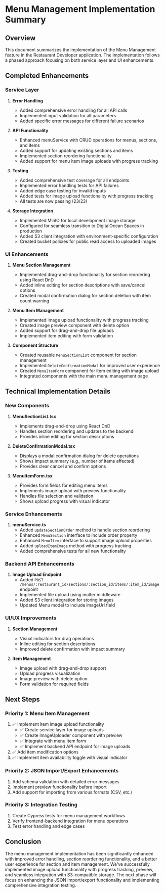 # Menu Management Implementation Summary

## Overview
This document summarizes the implementation of the Menu Management feature in the Restaurant Developer application. The implementation follows a phased approach focusing on both service layer and UI enhancements.

## Completed Enhancements

### Service Layer
1. **Error Handling**
   - Added comprehensive error handling for all API calls
   - Implemented input validation for all parameters
   - Added specific error messages for different failure scenarios

2. **API Functionality**
   - Enhanced menuService with CRUD operations for menus, sections, and items
   - Added support for updating existing sections and items
   - Implemented section reordering functionality
   - Added support for menu item image uploads with progress tracking

3. **Testing**
   - Added comprehensive test coverage for all endpoints
   - Implemented error handling tests for API failures
   - Added edge case testing for invalid inputs
   - Added tests for image upload functionality with progress tracking
   - All tests are now passing (23/23)

4. **Storage Integration**
   - Implemented MinIO for local development image storage
   - Configured for seamless transition to DigitalOcean Spaces in production
   - Added S3 client integration with environment-specific configuration
   - Created bucket policies for public read access to uploaded images

### UI Enhancements
1. **Menu Section Management**
   - Implemented drag-and-drop functionality for section reordering using React DnD
   - Added inline editing for section descriptions with save/cancel options
   - Created modal confirmation dialog for section deletion with item count warning

2. **Menu Item Management**
   - Implemented image upload functionality with progress tracking
   - Created image preview component with delete option
   - Added support for drag-and-drop file uploads
   - Implemented item editing with form validation

3. **Component Structure**
   - Created reusable `MenuSectionList` component for section management
   - Implemented `DeleteConfirmationModal` for improved user experience
   - Created `MenuItemForm` component for item editing with image upload
   - Integrated components with the main menu management page

## Technical Implementation Details

### New Components
1. **MenuSectionList.tsx**
   - Implements drag-and-drop using React DnD
   - Handles section reordering and updates to the backend
   - Provides inline editing for section descriptions

2. **DeleteConfirmationModal.tsx**
   - Displays a modal confirmation dialog for delete operations
   - Shows impact summary (e.g., number of items affected)
   - Provides clear cancel and confirm options

3. **MenuItemForm.tsx**
   - Provides form fields for editing menu items
   - Implements image upload with preview functionality
   - Handles file selection and validation
   - Shows upload progress with visual indicator

### Service Enhancements
1. **menuService.ts**
   - Added `updateSectionOrder` method to handle section reordering
   - Enhanced `MenuSection` interface to include order property
   - Enhanced `MenuItem` interface to support image upload properties
   - Added `uploadItemImage` method with progress tracking
   - Added comprehensive tests for all new functionality

### Backend API Enhancements
1. **Image Upload Endpoint**
   - Added `POST /menus/:restaurant_id/sections/:section_id/items/:item_id/image` endpoint
   - Implemented file upload using multer middleware
   - Added S3 client integration for storing images
   - Updated Menu model to include imageUrl field

### UI/UX Improvements
1. **Section Management**
   - Visual indicators for drag operations
   - Inline editing for section descriptions
   - Improved delete confirmation with impact summary

2. **Item Management**
   - Image upload with drag-and-drop support
   - Upload progress visualization
   - Image preview with delete option
   - Form validation for required fields

## Next Steps

### Priority 1: Menu Item Management
1. ✅ Implement item image upload functionality
   - ✅ Create service layer for image uploads
   - ✅ Create ImageUploader component with preview
   - ✅ Integrate with menu item form
   - ✅ Implement backend API endpoint for image uploads
2. ✅ Add item modification options
3. ✅ Implement item availability toggle with visual indicator

### Priority 2: JSON Import/Export Enhancements
1. Add schema validation with detailed error messages
2. Implement preview functionality before import
3. Add support for importing from various formats (CSV, etc.)

### Priority 3: Integration Testing
1. Create Cypress tests for menu management workflows
2. Verify frontend-backend integration for menu operations
3. Test error handling and edge cases

## Conclusion
The menu management implementation has been significantly enhanced with improved error handling, section reordering functionality, and a better user experience for section and item management. We've successfully implemented image upload functionality with progress tracking, preview, and seamless integration with S3-compatible storage. The next phase will focus on enhancing the JSON import/export functionality and implementing comprehensive integration testing. 